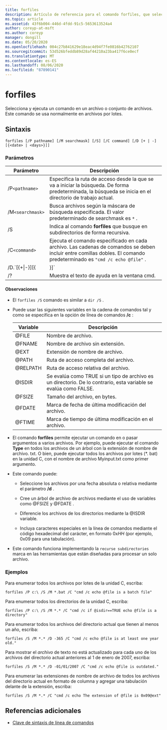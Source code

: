 ```yaml
---
title: forfiles
description: Artículo de referencia para el comando forfiles, que selecciona y ejecuta un comando en un archivo o conjunto de archivos.
ms.topic: article
ms.assetid: 43f6b004-446d-4fdd-91c5-5653613524a4
author: coreyp-at-msft
ms.author: coreyp
manager: dongill
ms.date: 05/20/2020
ms.openlocfilehash: 004c27b841629e18eac4d94f7fe0816b42762107
ms.sourcegitcommit: 53d526bfeddb89d28af44210a23ba417f6ce0ecf
ms.translationtype: MT
ms.contentlocale: es-ES
ms.lasthandoff: 08/06/2020
ms.locfileid: "87890141"
---
```

# <a name="forfiles"></a>forfiles

Selecciona y ejecuta un comando en un archivo o conjunto de archivos. Este comando se usa normalmente en archivos por lotes.

## <a name="syntax"></a>Sintaxis

```
forfiles [/P pathname] [/M searchmask] [/S] [/C command] [/D [+ | -] [{<date> | <days>}]]
```

### <a name="parameters"></a>Parámetros

| Parámetro | Descripción |
| --------- | ----------- |
| /P`<pathname>` | Especifica la ruta de acceso desde la que se va a iniciar la búsqueda. De forma predeterminada, la búsqueda se inicia en el directorio de trabajo actual. |
| /M`<searchmask>` | Busca archivos según la máscara de búsqueda especificada. El valor predeterminado de searchmask es `*` . |
| /S | Indica al comando **forfiles** que busque en subdirectorios de forma recursiva. |
| /C`<command>` | Ejecuta el comando especificado en cada archivo. Las cadenas de comandos se deben incluir entre comillas dobles. El comando predeterminado es `"cmd /c echo @file"` . |
| /D.`[{+\|-}][{<date> | <days>}]` | Selecciona los archivos con una fecha de última modificación dentro del período de tiempo especificado:<ul><li>Selecciona los archivos con una fecha de última modificación posterior o igual a ( **+** ) o anterior o igual a ( **-** ) la fecha especificada, donde la *fecha* tiene el formato mm/dd/aaaa.</li><li>Selecciona los archivos con una fecha de última modificación posterior o igual a ( **+** ) la fecha actual más el número de días especificado, o anterior o igual a ( **-** ) la fecha actual menos el número de días especificado.</li><li>Los valores válidos para los *días* incluyen cualquier número en el intervalo comprendido entre 0 y 32768. Si no se especifica ningún signo, **+** se usa de forma predeterminada.</li></ul> |
| /? | Muestra el texto de ayuda en la ventana cmd. |

#### <a name="remarks"></a>Observaciones

- El `forfiles /S` comando es similar a `dir /S` .

- Puede usar las siguientes variables en la cadena de comandos tal y como se especifica en la opción de línea de comandos **/c** :

    | Variable | Descripción |
    | -------- | ----------- |
    | @FILE | Nombre de archivo. |
    | @FNAME | Nombre de archivo sin extensión. |
    | @EXT | Extensión de nombre de archivo. |
    | @PATH | Ruta de acceso completa del archivo. |
    | @RELPATH | Ruta de acceso relativa del archivo. |
    | @ISDIR | Se evalúa como TRUE si un tipo de archivo es un directorio. De lo contrario, esta variable se evalúa como FALSE. |
    | @FSIZE | Tamaño del archivo, en bytes. |
    | @FDATE | Marca de fecha de última modificación del archivo. |
    | @FTIME | Marca de tiempo de última modificación en el archivo. |

- El comando **forfiles** permite ejecutar un comando en o pasar argumentos a varios archivos. Por ejemplo, puede ejecutar el comando **Type** en todos los archivos de un árbol con la extensión de nombre de archivo. txt. O bien, puede ejecutar todos los archivos por lotes (*. bat) en la unidad C, con el nombre de archivo Myinput.txt como primer argumento.

- Este comando puede:

    - Seleccione los archivos por una fecha absoluta o relativa mediante el parámetro **/d** .

    - Cree un árbol de archivo de archivos mediante el uso de variables como @FSIZE y @FDATE .

    - Diferencie los archivos de los directorios mediante la @ISDIR variable.

    - Incluya caracteres especiales en la línea de comandos mediante el código hexadecimal del carácter, en formato 0x*HH* (por ejemplo, 0x09 para una tabulación).

- Este comando funciona implementando la `recurse subdirectories` marca en las herramientas que están diseñadas para procesar un solo archivo.

### <a name="examples"></a>Ejemplos

Para enumerar todos los archivos por lotes de la unidad C, escriba:

```
forfiles /P c:\ /S /M *.bat /C "cmd /c echo @file is a batch file"
```

Para enumerar todos los directorios de la unidad C, escriba:

```
forfiles /P c:\ /S /M *.* /C "cmd /c if @isdir==TRUE echo @file is a directory"
```

Para enumerar todos los archivos del directorio actual que tienen al menos un año, escriba:

```
forfiles /S /M *.* /D -365 /C "cmd /c echo @file is at least one year old."
```

Para mostrar el *archivo* de texto no está actualizado para cada uno de los archivos del directorio actual anteriores al 1 de enero de 2007, escriba:

```
forfiles /S /M *.* /D -01/01/2007 /C "cmd /c echo @file is outdated."
```

Para enumerar las extensiones de nombre de archivo de todos los archivos del directorio actual en formato de columna y agregar una tabulación delante de la extensión, escriba:

```
forfiles /S /M *.* /C "cmd /c echo The extension of @file is 0x09@ext"
```

## <a name="additional-references"></a>Referencias adicionales

- [Clave de sintaxis de línea de comandos](command-line-syntax-key.md)
